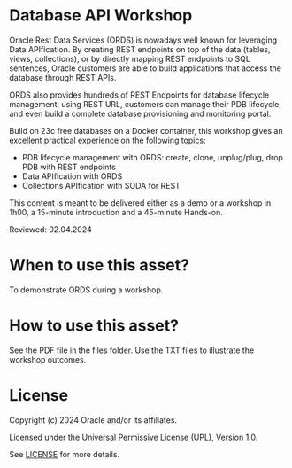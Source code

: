# Database API Workshop

Oracle Rest Data Services (ORDS) is nowadays well known for leveraging Data APIfication. By creating REST endpoints on top of the data (tables, views, collections), or by directly mapping REST endpoints to SQL sentences, Oracle customers are able to build applications that access the database through REST APIs.

ORDS also provides hundreds of REST Endpoints for database lifecycle management: using REST URL, customers can manage their PDB lifecycle, and even build a complete database provisioning and monitoring portal. 

Build on 23c free databases on a Docker container, this workshop gives an excellent practical experience on the following topics:

- PDB lifecycle management with ORDS: create, clone, unplug/plug, drop PDB with REST endpoints
- Data APIfication with ORDS
- Collections APIfication with SODA for REST

This content is meant to be delivered either as a demo or a workshop in 1h00, a 15-minute introduction and a 45-minute Hands-on.

Reviewed: 02.04.2024

# When to use this asset?

To demonstrate ORDS during a workshop.

# How to use this asset?

See the PDF file in the files folder. Use the TXT files to illustrate the workshop outcomes.

# License

Copyright (c) 2024 Oracle and/or its affiliates.

Licensed under the Universal Permissive License (UPL), Version 1.0.

See [LICENSE](https://github.com/oracle-devrel/technology-engineering/blob/main/LICENSE) for more details.

